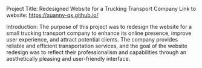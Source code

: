 Project Title: Redesigned Website for a Trucking Transport Company
Link to website: https://xuanny-qx.github.io/

Introduction:
The purpose of this project was to redesign the website for a small trucking transport company to enhance its online presence, improve user experience, and attract potential clients. The company provides reliable and efficient transportation services, and the goal of the website redesign was to reflect their professionalism and capabilities through an aesthetically pleasing and user-friendly interface.

